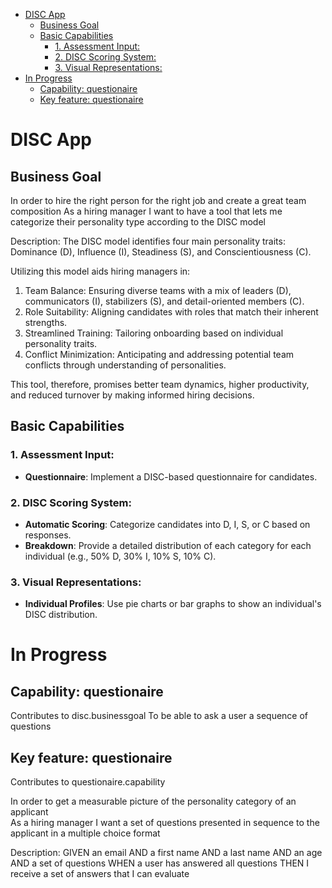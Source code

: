 - [DISC App](#disc-app)
  - [Business Goal](#business-goal)
  - [Basic Capabilities](#basic-capabilities)
    - [1. Assessment Input:](#1-assessment-input)
    - [2. DISC Scoring System:](#2-disc-scoring-system)
    - [3. Visual Representations:](#3-visual-representations)
- [In Progress](#in-progress)
  - [Capability: questionaire](#capability-questionaire)
  - [Key feature: questionaire](#key-feature-questionaire)


# DISC App

## Business Goal
In order to hire the right person for the right job and create a great team composition
As a hiring manager 
I want to have a tool that lets me categorize their personality type according to the DISC model

Description:
The DISC model identifies four main personality traits: Dominance (D), Influence (I), Steadiness (S), and Conscientiousness (C).
 
Utilizing this model aids hiring managers in:
1. Team Balance: Ensuring diverse teams with a mix of leaders (D), communicators (I), stabilizers (S), and detail-oriented members (C).
2. Role Suitability: Aligning candidates with roles that match their inherent strengths.
3. Streamlined Training: Tailoring onboarding based on individual personality traits.
4. Conflict Minimization: Anticipating and addressing potential team conflicts through understanding of personalities.

This tool, therefore, promises better team dynamics, higher productivity, and reduced turnover by making informed hiring decisions.

## Basic Capabilities
### 1. Assessment Input:
- **Questionnaire**: Implement a DISC-based questionnaire for candidates.

### 2. DISC Scoring System:
- **Automatic Scoring**: Categorize candidates into D, I, S, or C based on responses.
- **Breakdown**: Provide a detailed distribution of each category for each individual (e.g., 50% D, 30% I, 10% S, 10% C).

### 3. Visual Representations:
- **Individual Profiles**: Use pie charts or bar graphs to show an individual's DISC distribution.

# In Progress
## Capability: questionaire  
Contributes to disc.businessgoal
To be able to ask a user a sequence of questions

## Key feature: questionaire  
Contributes to questionaire.capability

In order to get a measurable picture of the personality category of an applicant  
As a hiring manager
I want a set of questions presented in sequence to the applicant in a multiple choice format  

Description: 
    GIVEN an email
    AND a first name
    AND a last name
    AND an age
    AND a set of questions
    WHEN a user has answered all questions
    THEN I receive a set of answers that I can evaluate

